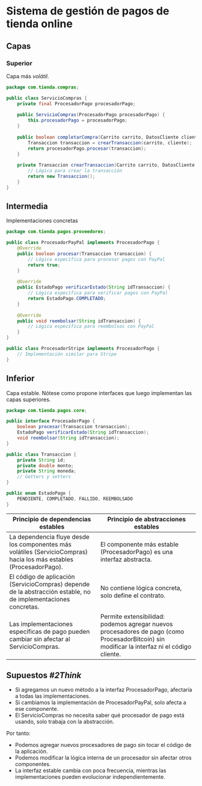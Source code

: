 # Sistema de gestión de pagos de tienda online

## Capas

### Superior

Capa más *volátil*.

```java
package com.tienda.compras;

public class ServicioCompras {
    private final ProcesadorPago procesadorPago;
    
    public ServicioCompras(ProcesadorPago procesadorPago) {
        this.procesadorPago = procesadorPago;
    }
    
    public boolean completarCompra(Carrito carrito, DatosCliente cliente) {
        Transaccion transaccion = crearTransaccion(carrito, cliente);
        return procesadorPago.procesar(transaccion);
    }
    
    private Transaccion crearTransaccion(Carrito carrito, DatosCliente cliente) {
        // Lógica para crear la transacción
        return new Transaccion();
    }
}
```

## Intermedia

Implementaciones concretas

```java
package com.tienda.pagos.proveedores;

public class ProcesadorPayPal implements ProcesadorPago {
    @Override
    public boolean procesar(Transaccion transaccion) {
        // Lógica específica para procesar pagos con PayPal
        return true;
    }
    
    @Override
    public EstadoPago verificarEstado(String idTransaccion) {
        // Lógica específica para verificar pagos con PayPal
        return EstadoPago.COMPLETADO;
    }
    
    @Override
    public void reembolsar(String idTransaccion) {
        // Lógica específica para reembolsos con PayPal
    }
}

public class ProcesadorStripe implements ProcesadorPago {
    // Implementación similar para Stripe
}
```

## Inferior

Capa estable. Nótese como propone interfaces que luego implementan las capas superiores.

```java
package com.tienda.pagos.core;

public interface ProcesadorPago {
    boolean procesar(Transaccion transaccion);
    EstadoPago verificarEstado(String idTransaccion);
    void reembolsar(String idTransaccion);
}

public class Transaccion {
    private String id;
    private double monto;
    private String moneda;
    // Getters y setters
}

public enum EstadoPago {
    PENDIENTE, COMPLETADO, FALLIDO, REEMBOLSADO
}
```

|Principio de dependencias estables|Principio de abstracciones estables|
|-|-|
|La dependencia fluye desde los componentes más volátiles (ServicioCompras) hacia los más estables (ProcesadorPago).|El componente más estable (ProcesadorPago) es una interfaz abstracta.|
|El código de aplicación (ServicioCompras) depende de la abstracción estable, no de implementaciones concretas.|No contiene lógica concreta, solo define el contrato.|
|Las implementaciones específicas de pago pueden cambiar sin afectar al ServicioCompras.|Permite extensibilidad: podemos agregar nuevos procesadores de pago (como ProcesadorBitcoin) sin modificar la interfaz ni el código cliente.|

## Supuestos *#2Think*

- Si agregamos un nuevo método a la interfaz ProcesadorPago, afectaría a todas las implementaciones.
- Si cambiamos la implementación de ProcesadorPayPal, solo afecta a ese componente.
- El ServicioCompras no necesita saber qué procesador de pago está usando, solo trabaja con la abstracción.

Por tanto:

- Podemos agregar nuevos procesadores de pago sin tocar el código de la aplicación.
- Podemos modificar la lógica interna de un procesador sin afectar otros componentes.
- La interfaz estable cambia con poca frecuencia, mientras las implementaciones pueden evolucionar independientemente.